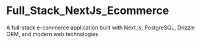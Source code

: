 # Full_Stack_NextJs_Ecommerce
A full-stack e-commerce application built with Next.js, PostgreSQL, Drizzle ORM, and modern web technologies
